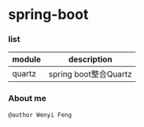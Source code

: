 # spring-boot

### list

|module|description|
|---|---|
|quartz|spring boot整合Quartz|

### About me

	@author Wenyi Feng